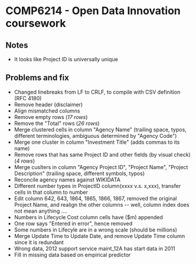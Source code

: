 # COMP6214 - Open Data Innovation coursework

## Notes

* It looks like Project ID is universally unique

## Problems and fix

* Changed linebreaks from LF to CRLF, to compile with CSV definition (RFC 4180)
* Remove header (disclaimer)
* Align mismatched columns
* Remove empty rows (*17 rows*)
* Remove the "Total" rows (*26 rows*)
* Merge clustered cells in column "Agency Name" (trailing space, typos, different terminologies, ambiguous determined by "Agency Code")
* Merge one cluster in column "Investment Title" (adds commas to its name)
* Remove rows that has same Project ID and other fields (by visual check) (*4 rows*)
* Merge cuslters in column "Agency Project ID", "Project Name", "Project Description" (trailing space, different symbols, typos) 
* Reconcile agency names against WIKIDATA
* Different number types in ProjectID column(xxxx v.s. x,xxx), transfer cells in that column to number
* Edit column 642, 643, 1864, 1865, 1866, 1867, removed the original Project Name, and realign the other columns -- well, column index does not mean anything ....
* Numbers in Lifecycle Cost column cells have ($m) appended
* One row says "Entered in error", hence removed
* Some numbers in Lifecyle are in a wrong scale (should be millions)
* Merge Update Time to Update Date, and remove Update Time column since it is redundant
* Wrong data, 2012 support service maint_12A has start data in 2011
* Fill in missing data based on empirical predictor
